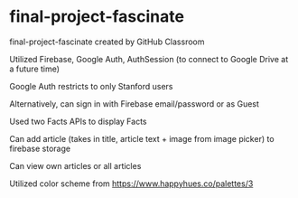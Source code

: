# final-project-fascinate
final-project-fascinate created by GitHub Classroom

Utilized Firebase, Google Auth, AuthSession (to connect to Google Drive at a future time)

Google Auth restricts to only Stanford users

Alternatively, can sign in with Firebase email/password or as Guest

Used two Facts APIs to display Facts

Can add article (takes in title, article text + image from image picker) to firebase storage

Can view own articles or all articles

Utilized color scheme from https://www.happyhues.co/palettes/3
